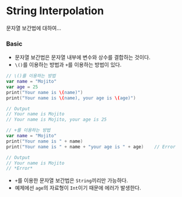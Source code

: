 # String Interpolation
문자열 보간법에 대하여...
### Basic
- 문자열 보간법은 문자열 내부에 변수와 상수를 결합하는 것이다.
- `\()`를 이용하는 방법과 `+`를 이용하는 방법이 있다.
```swift
// \()를 이용하는 방법
var name = "Mojito"
var age = 25
print("Your name is \(name)")
print("Your name is \(name), your age is \(age)")

// Output
// Your name is Mojito
// Your name is Mojito, your age is 25
```
```swift
// +를 이용하는 방법
var name = "Mojito"
print("Your name is " + name)
print("Your name is " + name + "your age is " + age)    // Error

// Output
// Your name is Mojito
// *Error*
```
- `+`를 이용한 문자열 보간법은 `String`끼리만 가능하다.
- 예제에선 `age`의 자료형이 `Int`이기 때문에 에러가 발생한다.
